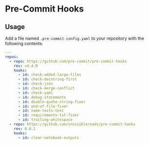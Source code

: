 # Pre-Commit Hooks

## Usage

Add a file named `.pre-commit-config.yaml` to your repository with the following contents:

```yaml
---
repos:
  - repo: https://github.com/pre-commit/pre-commit-hooks
    rev: v4.4.0
    hooks:
      - id: check-added-large-files
      - id: check-docstring-first
      - id: check-json
      - id: check-merge-conflict
      - id: check-yaml
      - id: debug-statements
      - id: double-quote-string-fixer
      - id: end-of-file-fixer
      - id: name-tests-test
      - id: requirements-txt-fixer
      - id: trailing-whitespace
  - repo: https://github.com/invisibleroads/pre-commit-hooks
    rev: 0.0.1
    hooks:
      - id: clear-notebook-outputs
```
